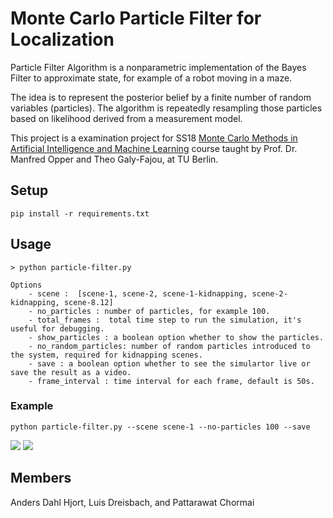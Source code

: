 # Monte Carlo Particle Filter for Localization

 Particle Filter Algorithm is a nonparametric implementation of
 the Bayes Filter to approximate state, for example of a robot moving in a maze.
 
 The idea is to represent the posterior belief by a finite number of random variables (particles).
  The algorithm is repeatedly resampling those particles based on likelihood derived from a measurement model.

This project is a examination project for SS18 [Monte Carlo Methods in Artificial Intelligence and Machine Learning](https://www.ki.tu-berlin.de/menue/lehre/sommersemster_2018/) course taught by Prof. Dr. Manfred Opper and Theo Galy-Fajou, at TU Berlin.


## Setup
```
pip install -r requirements.txt

```

## Usage
```
> python particle-filter.py

Options
    - scene :  [scene-1, scene-2, scene-1-kidnapping, scene-2-kidnapping, scene-8.12]
    - no_particles : number of particles, for example 100.
    - total_frames :  total time step to run the simulation, it's useful for debugging.
    - show_particles : a boolean option whether to show the particles.
    - no_random_particles: number of random particles introduced to the system, required for kidnapping scenes.
    - save : a boolean option whether to see the simulartor live or save the result as a video.
    - frame_interval : time interval for each frame, default is 50s.
```

### Example
```
python particle-filter.py --scene scene-1 --no-particles 100 --save
```

![](https://i.imgur.com/RxP35Wa.png)
![](https://i.imgur.com/smYPY13.gif)


## Members
Anders Dahl Hjort, Luis Dreisbach, and Pattarawat Chormai


